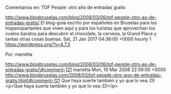 Comentarios en: TOF People: otro año de entradas gratis

http://www.blogbruselas.com/blog/2008/03/06/tof-people-otro-ao-de-entradas-gratis/
El blog-guía escrito por españoles en Bruselas para los hispanoparlantes
que viven aquí y para los turistas que aprovechan los vuelos baratos
para descubrir el chocolate, la cerveza, la Grand Place y tantas otras
cosas buenas. Sat, 21 Jan 2017 04:36:00 +0000 hourly 1
https://wordpress.org/?v=4.7.3

Por: marietta

http://www.blogbruselas.com/blog/2008/03/06/tof-people-otro-ao-de-entradas-gratis/\#comment-121
marietta Mon, 10 Mar 2008 22:59:00 +0000
http://www.blogbruselas.com/2008/03/tof-people-otro-ano-de-entradas-gratis.html\#comment-121
Que haya suerte también y yo que lo vea.:D) \<p\>Que haya suerte también
y yo que lo vea.:D)\</p\>
